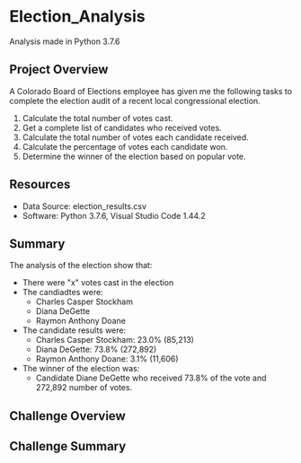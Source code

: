 # Election_Analysis
Analysis made in Python 3.7.6

## Project Overview

A Colorado Board of Elections employee has given me the following tasks to complete the election audit of a recent local congressional election.

1. Calculate the total number of votes cast.
2. Get a complete list of candidates who received votes.
3. Calculate the total number of votes each candidate received.
4. Calculate the percentage of votes each candidate won.
5. Determine the winner of the election based on popular vote.

## Resources
- Data Source: election_results.csv
- Software: Python 3.7.6, Visual Studio Code 1.44.2

## Summary

The analysis of the election show that:
- There were "x" votes cast in the election
- The candiadtes were:
  - Charles Casper Stockham
  - Diana DeGette
  - Raymon Anthony Doane
- The candidate results were:
  - Charles Casper Stockham: 23.0% (85,213)
  - Diana DeGette: 73.8% (272,892)
  - Raymon Anthony Doane: 3.1% (11,606)
- The winner of the election was:
  - Candidate Diane DeGette who received 73.8% of the vote and 272,892 number of votes.
 
## Challenge Overview

## Challenge Summary
